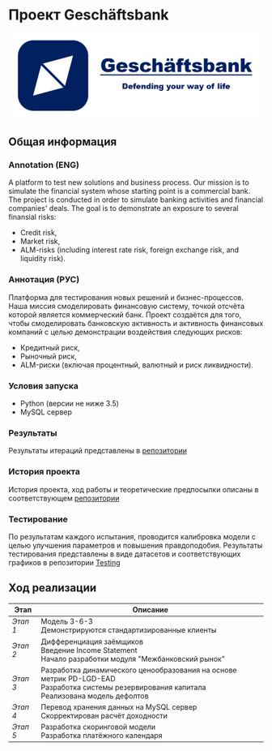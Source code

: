 # Проект Geschäftsbank

![](https://github.com/lexbrown/Gescheftsbank/blob/master/PR-campaign/gblogo.PNG)

## Общая информация

### Annotation (ENG)
A platform to test new solutions and business process. Our mission is to simulate the financial system whose starting point is a commercial bank.
The project is conducted in order to simulate banking activities and financial companies' deals. The goal is to demonstrate an exposure to several finansial risks:
- Credit risk,
- Market risk,
- ALM-risks (including interest rate risk, foreign exchange risk, and liquidity risk).


### Аннотация (РУС)
Платформа для тестирования новых решений и бизнес-процессов. Наша миссия смоделировать финансовую систему, точкой отсчёта которой является коммерческий банк.
Проект создаётся для того, чтобы смоделировать банковскую активность и активность финансовых компаний с целью демонстрации воздействия следующих рисков:
- Кредитный риск, 
- Рыночный риск, 
- ALM-риски (включая процентный, валютный и риск ликвидности).


### Условия запуска
- Python (версии не ниже 3.5)
- MySQL сервер


### Результаты
Результаты итераций представлены в [репозитории](https://github.com/lexbrown/Gescheftsbank/tree/master/results)

### История проекта
История проекта, ход работы и теоретические предпосылки описаны в соответствующем [репозитории](https://github.com/lexbrown/Gescheftsbank/tree/master/Politics)

### Тестирование
По результатам каждого испытания, проводится калибровка модели с целью улучшения параметров и повышения правдоподобия. 
Результаты тестирования представлены в виде датасетов и соответствующих графиков в репозитории [Testing](https://github.com/lexbrown/Gescheftsbank/tree/master/testing)



## Ход реализации

| Этап  | Описание |
| ------------- | ------------- |
| *Этап 1*  | Модель 3-6-3 <br> Демонстрируются стандартизированные клиенты | 
| *Этап 2*  | Дифференциация заёмщиков <br> Введение Income Statement <br> Начало разработки модуля "Межбанковский рынок" |
| *Этап 3*  | Разработка динамического ценообразования на основе метрик PD-LGD-EAD <br> Разработка системы резервирования капитала <br> Реализована модель дефолтов|
| *Этап 4*  | Перевод хранения данных на MySQL сервер <br> Скорректирован расчёт доходности | 
| *Этап 5*  | Разработка скоринговой модели <br> Разработка платёжного календаря | 
